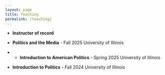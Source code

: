 ```yaml
---
layout: page
title: Teaching
permalink: /teaching/
---
```


- **Instructor of record**

- **Politics and the Media** - Fall 2025 University of Illinois
- - **Introduction to American Politics** - Spring 2025 University of Illinois
- **Introduction to Politics** - Fall 2024 University of Illinois
  



